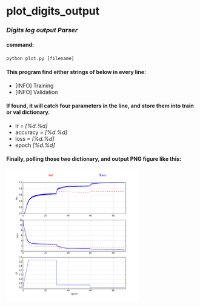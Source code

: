 # plot\_digits\_output

### *Digits log output Parser*

#### command:

<code>python plot.py [filename]</code>

#### This program find either strings of below in every line:

* [INFO] Training
* [INFO] Validation

#### If found, it will catch four parameters in the line, and store them into train or val dictionary.

* lr = *[%d.%d]*
* accuracy = *[%d.%d]*
* loss = *[%d.%d]*
* epoch *[%d.%d]*

#### Finally, polling those two dictionary, and output PNG figure like this:

<p align="left">
  <img src="./resnet50_momentun_epoch90.png" width="350"/>
</p>
